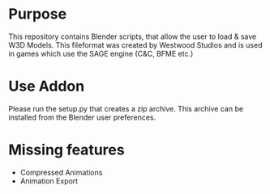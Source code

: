 # Purpose
This repository contains Blender scripts, that allow the user to load & save W3D Models.
This fileformat was created by Westwood Studios and is used in games which use the SAGE engine (C&C, BFME etc.)

# Use Addon
Please run the setup.py that creates a zip archive. This archive can be installed from the Blender user preferences.

# Missing features
- Compressed Animations
- Animation Export
